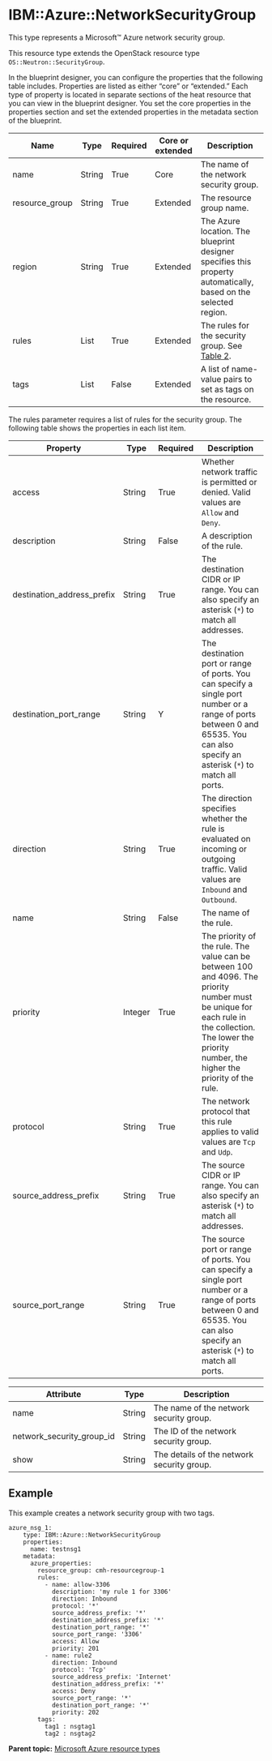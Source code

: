 # IBM::Azure::NetworkSecurityGroup

This type represents a Microsoft™ Azure network security group.

This resource type extends the OpenStack resource type `OS::Neutron::SecurityGroup`.

In the blueprint designer, you can configure the properties that the following table includes. Properties are listed as either “core” or “extended.” Each type of property is located in separate sections of the heat resource that you can view in the blueprint designer. You set the core properties in the properties section and set the extended properties in the metadata section of the blueprint.

|Name|Type|Required|Core or extended|Description|
|----|----|--------|----------------|-----------|
|name|String|True|Core|The name of the network security group.|
|resource\_group|String|True|Extended|The resource group name.|
|region|String|True|Extended|The Azure location. The blueprint designer specifies this property automatically, based on the selected region.|
|rules|List|True|Extended|The rules for the security group. See [Table 2](#rules_list).|
|tags|List|False|Extended|A list of name-value pairs to set as tags on the resource.|

The rules parameter requires a list of rules for the security group. The following table shows the properties in each list item.

|Property|Type|Required|Description|
|--------|----|--------|-----------|
|access|String|True|Whether network traffic is permitted or denied. Valid values are `Allow` and `Deny`.|
|description|String|False|A description of the rule.|
|destination\_address\_prefix|String|True|The destination CIDR or IP range. You can also specify an asterisk \(`*`\) to match all addresses.|
|destination\_port\_range|String|Y|The destination port or range of ports. You can specify a single port number or a range of ports between 0 and 65535. You can also specify an asterisk \(`*`\) to match all ports.|
|direction|String|True|The direction specifies whether the rule is evaluated on incoming or outgoing traffic. Valid values are `Inbound` and `Outbound`.|
|name|String|False|The name of the rule.|
|priority|Integer|True|The priority of the rule. The value can be between 100 and 4096. The priority number must be unique for each rule in the collection. The lower the priority number, the higher the priority of the rule.|
|protocol|String|True|The network protocol that this rule applies to valid values are `Tcp` and `Udp`.|
|source\_address\_prefix|String|True|The source CIDR or IP range. You can also specify an asterisk \(`*`\) to match all addresses.|
|source\_port\_range|String|True|The source port or range of ports. You can specify a single port number or a range of ports between 0 and 65535. You can also specify an asterisk \(`*`\) to match all ports.|

|Attribute|Type|Description|
|---------|----|-----------|
|name|String|The name of the network security group.|
|network\_security\_group\_id|String|The ID of the network security group.|
|show|String|The details of the network security group.|

## Example

This example creates a network security group with two tags.

```
azure_nsg_1:
    type: IBM::Azure::NetworkSecurityGroup
    properties:
      name: testnsg1
    metadata:
      azure_properties:
        resource_group: cmh-resourcegroup-1
        rules:
          - name: allow-3306
            description: 'my rule 1 for 3306'
            direction: Inbound
            protocol: '*'
            source_address_prefix: '*'
            destination_address_prefix: '*'
            destination_port_range: '*'
            source_port_range: '3306'
            access: Allow
            priority: 201
          - name: rule2
            direction: Inbound
            protocol: 'Tcp'
            source_address_prefix: 'Internet'
            destination_address_prefix: '*'
            access: Deny
            source_port_range: '*'
            destination_port_range: '*'
            priority: 202
        tags:
          tag1 : nsgtag1
          tag2 : nsgtag2
```

**Parent topic:** [Microsoft Azure resource types](../../com.edt.heat.reference.doc/topics/ref_heat_types_azure_ov.md)

